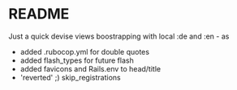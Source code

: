 # README
Just a quick devise views boostrapping with local :de and :en - as

- added .rubocop.yml for double quotes
- added flash_types for future flash
- added favicons and Rails.env to head/title
- 'reverted' ;) skip_registrations